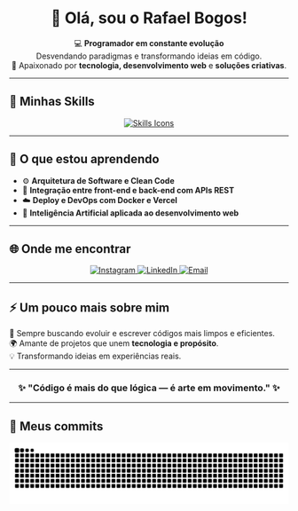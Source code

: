 <h1 align="center">👋 Olá, sou o Rafael Bogos!</h1>

<p align="center">
💻 <strong>Programador em constante evolução</strong><br/>
Desvendando paradigmas e transformando ideias em código.<br/>
🚀 Apaixonado por <strong>tecnologia, desenvolvimento web</strong> e <strong>soluções criativas</strong>.
</p>

---

## 🚀 Minhas Skills  

<p align="center">
  <a href="https://skillicons.dev" target="_blank">
    <img src="https://skillicons.dev/icons?i=html,css,js,ts,react,nextjs,tailwind,nodejs,express,postgres,mongodb,prisma,docker,git,github,vscode,postman,figma,vite,linux,bash,npm,vercel,mysql,vim" alt="Skills Icons" />
  </a>
</p>

---

## 🧠 O que estou aprendendo
- ⚙️ **Arquitetura de Software e Clean Code**
- 🧩 **Integração entre front-end e back-end com APIs REST**
- ☁️ **Deploy e DevOps com Docker e Vercel**
- 🧠 **Inteligência Artificial aplicada ao desenvolvimento web**

---

## 🌐 Onde me encontrar  

<div align="center">
  <a href="https://www.instagram.com/bogosrafael/" target="_blank">
    <img src="https://img.shields.io/badge/-Instagram-%23E4405F?style=for-the-badge&logo=instagram&logoColor=white" alt="Instagram" />
  </a>
  <a href="https://www.linkedin.com/in/rafael-bogos/" target="_blank">
    <img src="https://img.shields.io/badge/-LinkedIn-%230077B5?style=for-the-badge&logo=linkedin&logoColor=white" alt="LinkedIn" />
  </a>
  <a href="mailto:rafaelbogos.dev@gmail.com" target="_blank">
    <img src="https://img.shields.io/badge/-Email-%23EA4335?style=for-the-badge&logo=gmail&logoColor=white" alt="Email" />
  </a>
</div>

---

## ⚡ Um pouco mais sobre mim

🎯 Sempre buscando evoluir e escrever códigos mais limpos e eficientes.  
🌍 Amante de projetos que unem **tecnologia e propósito**.  
💡 Transformando ideias em experiências reais.

---

<h3 align="center">✨ "Código é mais do que lógica — é arte em movimento." ✨</h3>

---

## 🐍 Meus commits

<p align="center">
  <img src="https://raw.githubusercontent.com/rafael-bogos/rafael-bogos/output/github-contribution-grid-snake.svg" alt="Snake animation" />
</p>
